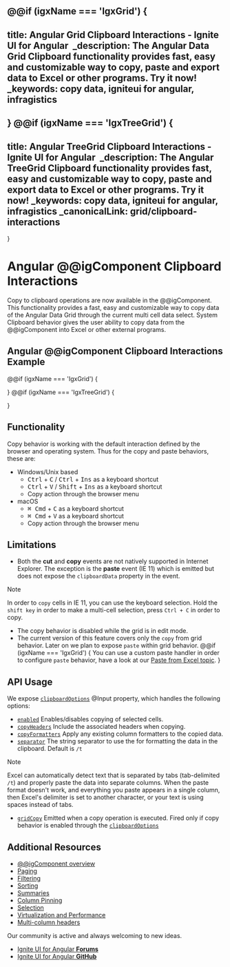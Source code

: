 @@if (igxName === 'IgxGrid') {
---
title: Angular Grid Clipboard Interactions - Ignite UI for Angular 
_description: The Angular Data Grid Clipboard functionality provides fast, easy and customizable way to copy, paste and export data to Excel or other programs. Try it now!
_keywords: copy data, igniteui for angular, infragistics
---
}
@@if (igxName === 'IgxTreeGrid') {
---
title: Angular TreeGrid Clipboard Interactions - Ignite UI for Angular 
_description: The Angular TreeGrid Clipboard functionality provides fast, easy and customizable way to copy, paste and export data to Excel or other programs. Try it now!
_keywords: copy data, igniteui for angular, infragistics
_canonicalLink: grid/clipboard-interactions
---
}

# Angular @@igComponent Clipboard Interactions
Copy to clipboard operations are now available in the @@igComponent. This functionality provides a fast, easy and customizable way to copy data of the Angular Data Grid through the current multi cell data select. System Clipboard behavior gives the user ability to copy data from the @@igComponent into Excel or other external programs.

## Angular @@igComponent Clipboard Interactions Example


@@if (igxName === 'IgxGrid') {

<code-view style="height:635px" 
           data-demos-base-url="{environment:demosBaseUrl}" 
           iframe-src="{environment:demosBaseUrl}/grid/grid-clipboard-operations-sample" alt="Angular @@igComponent Clipboard Interactions Example">
</code-view>

<div class="divider--half"></div>
}
@@if (igxName === 'IgxTreeGrid') {

<code-view style="height:635px" 
           data-demos-base-url="{environment:demosBaseUrl}" 
           iframe-src="{environment:demosBaseUrl}/tree-grid/tree-grid-clipboard-operations-sample" alt="Angular @@igComponent Clipboard Interactions Example">
</code-view>

<div class="divider--half"></div>
}

## Functionality
Copy behavior is working with the default interaction defined by the browser and operating system. Thus for the copy and paste behaviors, these are:

- Windows/Unix based
  - <kbd>Ctrl</kbd> + <kbd>C</kbd> / <kbd>Ctrl</kbd> + <kbd>Ins</kbd> as a keyboard shortcut
  - <kbd>Ctrl</kbd> + <kbd>V</kbd> / <kbd>Shift</kbd> + <kbd>Ins</kbd> as a keyboard shortcut
  - Copy action through the browser menu
- macOS
  - <kbd>⌘ Cmd</kbd> + <kbd>C</kbd> as a keyboard shortcut
  - <kbd>⌘ Cmd</kbd> + <kbd>V</kbd> as a keyboard shortcut
  - Copy action through the browser menu


## Limitations
- Both the **cut** and **copy** events are not natively supported in Internet Explorer. The exception is the
**paste** event (IE 11) which is emitted but does not expose the `clipboardData` property in the event. 
> [!NOTE] 
> In order to `copy` cells in IE 11, you can use the keyboard selection. Hold the `shift key` in order to make a multi-cell selection, press `Ctrl + C` in order to copy.

- The copy behavior is disabled while the grid is in edit mode.
- The current version of this feature covers only the `copy` from grid behavior. Later on we plan to expose `paste` within grid behavior.
@@if (igxName === 'IgxGrid') { You can use a custom paste handler in order to configure `paste` behavior, have a look at our [Paste from Excel topic](paste-excel.md). }

## API Usage
We expose [`clipboardOptions`]({environment:angularApiUrl}/classes/igxgridcomponent.html#clipboardOptions) @Input property, which handles the following options:
- [`enabled`]({environment:angularApiUrl}/classes/igxgridcomponent.html#clipboardoptions.enabled) Enables/disables copying of selected cells.
- [`copyHeaders`]({environment:angularApiUrl}/classes/igxgridcomponent.html#clipboardoptions.copyHeaders) Include the associated headers when copying.
- [`copyFormatters`]({environment:angularApiUrl}/classes/igxgridcomponent.html#clipboardoptions.copyFormatters) Apply any existing column formatters to the copied data.
- [`separator`]({environment:angularApiUrl}/classes/igxgridcomponent.html#clipboardoptions.separator) The string separator to use the for formatting the data in the clipboard. Default is `/t`

> [!NOTE] 
> Excel can automatically detect text that is separated by tabs (tab-delimited `/t`) and properly paste the data into separate columns. When the paste format doesn't work, and everything you paste appears in a single column, then Excel's delimiter is set to another character, or your text is using spaces instead of tabs.

- [`gridCopy`]({environment:angularApiUrl}/classes/igxcolumncomponent.html#gridCopy) Emitted when a copy operation is executed. Fired only if copy behavior is enabled through the [`clipboardOptions`]({environment:angularApiUrl}/classes/igxgridcomponent.html#clipboardOptions)

## Additional Resources
<div class="divider--half"></div>

* [@@igComponent overview](@@igMainTopic.md)
* [Paging](paging.md)
* [Filtering](filtering.md)
* [Sorting](sorting.md)
* [Summaries](summaries.md)
* [Column Pinning](column-pinning.md)
* [Selection](selection.md)
* [Virtualization and Performance](virtualization.md)
* [Multi-column headers](multi-column-headers.md)

<div class="divider--half"></div>
Our community is active and always welcoming to new ideas.

* [Ignite UI for Angular **Forums**](https://www.infragistics.com/community/forums/f/ignite-ui-for-angular)
* [Ignite UI for Angular **GitHub**](https://github.com/IgniteUI/igniteui-angular)
